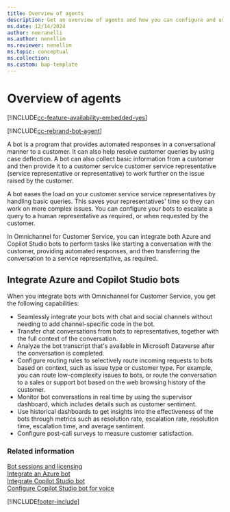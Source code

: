 ```yaml
---
title: Overview of agents
description: Get an overview of agents and how you can configure and use them in Omnichannel for Customer Service.
ms.date: 12/14/2024
author: neeranelli
ms.author: nenellim
ms.reviewer: nenellim
ms.topic: conceptual
ms.collection:
ms.custom: bap-template
---
```


# Overview of agents

[!INCLUDE[cc-feature-availability-embedded-yes](../../includes/cc-feature-availability-embedded-yes.md)]

[!INCLUDE[cc-rebrand-bot-agent](../../includes/cc-rebrand-bot-agent.md)]


A bot is a program that provides automated responses in a conversational manner to a customer. It can also help resolve customer queries by using case deflection. A bot can also collect basic information from a customer and then provide it to a customer service customer service representative (service representative or representative) to work further on the issue raised by the customer.  

A bot eases the load on your customer service service representatives by handling basic queries. This saves your representatives' time so they can work on more complex issues. You can configure your bots to escalate a query to a human representative as required, or when requested by the customer.

In Omnichannel for Customer Service, you can integrate both Azure and Copilot Studio bots to perform tasks like starting a conversation with the customer, providing automated responses, and then transferring the conversation to a service representative, as required.

## Integrate Azure and Copilot Studio bots

When you integrate bots with Omnichannel for Customer Service, you get the following capabilities:

- Seamlessly integrate your bots with chat and social channels without needing to add channel-specific code in the bot.
- Transfer chat conversations from bots to representatives, together with the full context of the conversation.
- Analyze the bot transcript that's available in Microsoft Dataverse after the conversation is completed.
- Configure routing rules to selectively route incoming requests to bots based on context, such as issue type or customer type. For example, you can route low-complexity issues to bots, or route the conversation to a sales or support bot based on the web browsing history of the customer.
- Monitor bot conversations in real time by using the supervisor dashboard, which includes details such as customer sentiment.
- Use historical dashboards to get insights into the effectiveness of the bots through metrics such as resolution rate, escalation rate, resolution time, escalation time, and average sentiment.
- Configure post-call surveys to measure customer satisfaction.

### Related information

[Bot sessions and licensing](bot-session-licensing.md)  
[Integrate an Azure bot](configure-bot-azure.md)  
[Integrate Copilot Studio bot](configure-bot-virtual-agent.md)  
[Configure Copilot Studio bot for voice](voice-channel-pva-bots.md)  

[!INCLUDE[footer-include](../../includes/footer-banner.md)]
